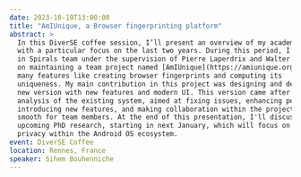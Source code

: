 ```yaml
---
date: 2023-10-19T13:00:00
title: "AmIUnique, a Browser fingerprinting platform"
abstract: >
  In this DiverSE coffee session, I’ll present an overview of my academic journey
  with a particular focus on the last two years. During this period, I’ve worked
  in Spirals team under the supervision of Pierre Laperdrix and Walter Rudametkin
  on maintaining a team project named [AmIUnique](https://amiunique.org/) which is a website that offers
  many features like creating browser fingerprints and computing its
  uniqueness. My main contribution in this project was designing and developing a
  new version with new features and modern UI. This version came after an in-depth
  analysis of the existing system, aimed at fixing issues, enhancing performance,
  introducing new features, and making collaboration within the project easy and
  smooth for team members. At the end of this presentation, I'll discuss my
  upcoming PhD research, starting in next January, which will focus on analyzing
  privacy within the Android OS ecosystem.
event: DiverSE Coffee
location: Rennes, France
speaker: Sihem Bouhenniche
---
```

